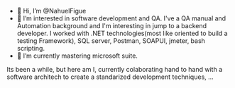 - 👋 Hi, I’m @NahuelFigue
- 👀 I’m interested in software development and QA. I've a QA manual and Automation background and I'm interesting in jump to a backend developer. 
     I worked with .NET technologies(most like oriented to build a testing Framework), SQL server, Postman, SOAPUI, jmeter, bash scripting.
- 🌱 I’m currently mastering microsoft suite.

Its been a while, but here am I, currently colaborating hand to hand with a software architech to create a standarized development techniques, ...
